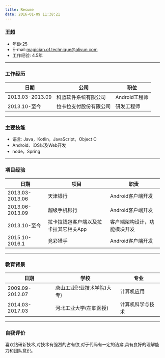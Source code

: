 ```yaml
---
title: Resume
date: 2016-01-09 11:38:21
---
```

### 王超
 * 年龄:25   
 * E-mail:[magician.of.technique@aliyun.com]
 * 工作经验: 4.5年
---

### 工作经历
| 日期 | 公司 | 职位 |
| ---- | ---- | --- |
| 2013.03-2013.09 | 科蓝软件系统有限公司 | Android工程师 |
| 2013.10-至今 | 拉卡拉支付股份有限公司 | 研发工程师 |

---

### 主要技能
 * 语言: Java，Kotlin，JavaScript，Object C
 * Android、iOS以及Web开发
 * node，Spring

---

### 项目经验
| 日期 | 项目 | 职责 |
| ---- | ---- | --- |
| 2013.03-2013.06 | 天津银行 | Android客户端开发 |
| 2013.06-2013.09 | 超级手机银行 | Android客户端开发 |
| 2013.10-至今 | 拉卡拉钱包客户端以及拉卡拉其它相关App | 客户端架构设计，功能模块开发 |
| 2015.10-2016.1 | 竞彩猎手 | Android客户端开发 |

---

### 教育背景
| 日期 | 学校 | 专业 |
| ---- | ---- | --- |
| 2009.09-2012.07 | 唐山工业职业技术学院(大专) | 计算机应用 |
| 2014.03-2017.03 | 河北工业大学(在职函授) | 计算机科学与技术 |

---

### 自我评价
喜欢钻研新技术,对技术有强烈的占有欲,对于代码有一定的洁癖,具有良好的理解能力和团队意识。

[magician.of.technique@aliyun.com]: mailto:magician.of.technique@aliyun.com